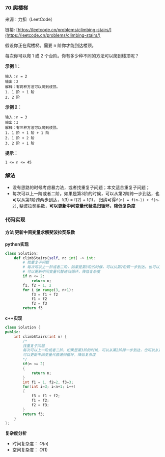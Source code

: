  ### 70.爬楼梯

来源：力扣（LeetCode）

链接: [https://leetcode.cn/problems/climbing-stairs/](https://leetcode.cn/problems/climbing-stairs/)



假设你正在爬楼梯。需要 n 阶你才能到达楼顶。

每次你可以爬 1 或 2 个台阶。你有多少种不同的方法可以爬到楼顶呢？

 

**示例 1：**
```
输入：n = 2
输出：2
解释：有两种方法可以爬到楼顶。
1. 1 阶 + 1 阶
2. 2 阶
```

**示例 2：**
```
输入：n = 3
输出：3
解释：有三种方法可以爬到楼顶。
1. 1 阶 + 1 阶 + 1 阶
2. 1 阶 + 2 阶
3. 2 阶 + 1 阶
```


**提示：**
```
1 <= n <= 45
```




### 解法
* 没有思路的时候考虑暴力法，或者找重复子问题；本文适合重复子问题；
* 每次可以上一阶或者二阶，如果是第3阶的时候，可以从第2阶跨一步到达，也可以从第1阶跨两步到达，f(3) = f(2) + f(1)， 归纳可得`f(n) = f(n-1) + f(n-2)`, 斐波拉契系数，**可以更新中间变量代替递归循环，降低复杂度**



### 代码实现
#### 方法 更新中间变量求解斐波拉契系数

**python实现**

```python
class Solution:
    def climbStairs(self, n: int) -> int:
        # 找重复子问题
        # 每次可以上一阶或者二阶，如果是第3阶的时候，可以从第2阶跨一步到达，也可以从第1阶跨两步到达，f(3) = f(2) + f(1)， 归纳可得f(n) = f(n-1) + f(n-2),斐波拉契系数
        # 可以更新中间变量代替递归循环，降低复杂度
        if n <= 2:
            return n;
        f1, f2 = 1, 2
        for i in range(3, n+1):
            f3 = f1 + f2
            f1 = f2
            f2 = f3
        return f3
```



**c++实现**

```cpp
class Solution {
public:
    int climbStairs(int n) {
        /*
        找重复子问题
        每次可以上一阶或者二阶，如果是第3阶的时候，可以从第2阶跨一步到达，也可以从第1阶跨两步到达，f(3) = f(2) + f(1)， 归纳可得f(n) = f(n-1) + f(n-2),斐波拉契系数
        可以更新中间变量代替递归循环，降低复杂度
        */
        if(n <= 2)
        {
            return n;
        }
        int f1 = 1, f2=2, f3=3;
        for(int i=3; i<n+1; i++)
        {
            f3 = f1 + f2;
            f1 = f2;
            f2 = f3;
        }
        return f3;
    }
};
```
**复杂度分析**

* 时间复杂度： $O(n)$  
* 空间复杂度： $O(1)$  
